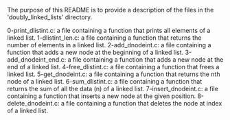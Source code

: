 The purpose of this README is to provide a description of the files in the 'doubly_linked_lists' directory.

0-print_dlistint.c: a file containing a function that prints all elements of a linked list.
1-dlistint_len.c: a file containing a function that returns the number of elements in a linked list.
2-add_dnodeint.c: a file containing a function that adds a new node at the beginning of a linked list.
3-add_dnodeint_end.c: a file containing a function that adds a new node at the end of a linked list.
4-free_dlistint.c: a file containing a function that frees a linked list.
5-get_dnodeint.c: a file containing a function that returns the nth node of a linked list.
6-sum_dlistint.c: a file containing a function that returns the sum of all the data (n) of a linked list.
7-insert_dnodeint.c: a file containing a function that inserts a new node at the given position.
8-delete_dnodeint.c: a file containing a function that deletes the node at index of a linked list.
